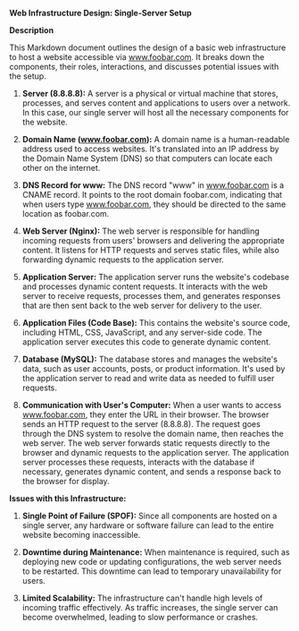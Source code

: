 **Web Infrastructure Design: Single-Server Setup**

**Description**

This Markdown document outlines the design of a basic web infrastructure to host a website accessible via www.foobar.com. It breaks down the components, their roles, interactions, and discusses potential issues with the setup.

1. **Server (8.8.8.8):**
   A server is a physical or virtual machine that stores, processes, and serves content and applications to users over a network. In this case, our single server will host all the necessary components for the website.

2. **Domain Name (www.foobar.com):**
   A domain name is a human-readable address used to access websites. It's translated into an IP address by the Domain Name System (DNS) so that computers can locate each other on the internet.

3. **DNS Record for www:**
   The DNS record "www" in www.foobar.com is a CNAME record. It points to the root domain foobar.com, indicating that when users type www.foobar.com, they should be directed to the same location as foobar.com.

4. **Web Server (Nginx):**
   The web server is responsible for handling incoming requests from users' browsers and delivering the appropriate content. It listens for HTTP requests and serves static files, while also forwarding dynamic requests to the application server.

5. **Application Server:**
   The application server runs the website's codebase and processes dynamic content requests. It interacts with the web server to receive requests, processes them, and generates responses that are then sent back to the web server for delivery to the user.

6. **Application Files (Code Base):**
   This contains the website's source code, including HTML, CSS, JavaScript, and any server-side code. The application server executes this code to generate dynamic content.

7. **Database (MySQL):**
   The database stores and manages the website's data, such as user accounts, posts, or product information. It's used by the application server to read and write data as needed to fulfill user requests.

8. **Communication with User's Computer:**
   When a user wants to access www.foobar.com, they enter the URL in their browser. The browser sends an HTTP request to the server (8.8.8.8). The request goes through the DNS system to resolve the domain name, then reaches the web server. The web server forwards static requests directly to the browser and dynamic requests to the application server. The application server processes these requests, interacts with the database if necessary, generates dynamic content, and sends a response back to the browser for display.

**Issues with this Infrastructure:**

1. **Single Point of Failure (SPOF):**
   Since all components are hosted on a single server, any hardware or software failure can lead to the entire website becoming inaccessible.

2. **Downtime during Maintenance:**
   When maintenance is required, such as deploying new code or updating configurations, the web server needs to be restarted. This downtime can lead to temporary unavailability for users.

3. **Limited Scalability:**
   The infrastructure can't handle high levels of incoming traffic effectively.
   As traffic increases, the single server can become overwhelmed, leading to slow performance or crashes.
